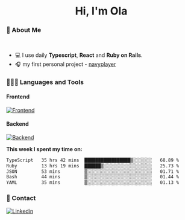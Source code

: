 <h1 align="center">Hi, I'm Ola</h1>

### 💅 About Me

<br/>

- 💻 I use daily **Typescript**, **React** and **Ruby on Rails**.
- 🎧 my first personal project - [navyplayer](https://navyplayer.netlify.app/)

### 👩🏻‍💻 Languages and Tools

#### Frontend

[![Frontend](https://skillicons.dev/icons?i=react,nextjs,ts,js,html,css,scss,tailwind)](https://skillicons.dev)

#### Backend
[![Backend](https://skillicons.dev/icons?i=nodejs,express,nestjs,rails,graphql)](https://skillicons.dev)

**This week I spent my time on:**

<!--START_SECTION:waka-->

```txt
TypeScript   35 hrs 42 mins  █████████████████▒░░░░░░░   68.89 %
Ruby         13 hrs 19 mins  ██████▒░░░░░░░░░░░░░░░░░░   25.73 %
JSON         53 mins         ▒░░░░░░░░░░░░░░░░░░░░░░░░   01.71 %
Bash         44 mins         ▒░░░░░░░░░░░░░░░░░░░░░░░░   01.44 %
YAML         35 mins         ▒░░░░░░░░░░░░░░░░░░░░░░░░   01.13 %
```

<!--END_SECTION:waka-->

### 📨 Contact
  
[![Linkedin](https://skillicons.dev/icons?i=linkedin)](https://linkedin.com/in/aleksandra-kamińska)
